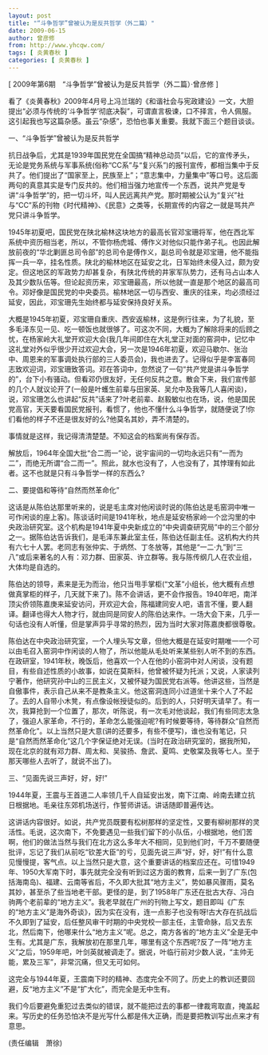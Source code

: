 ```yaml
---
layout: post
title: "“斗争哲学”曾被认为是反共哲学（外二篇）"
date: 2009-06-15
author: 曾彦修
from: http://www.yhcqw.com/
tags: [ 炎黄春秋 ]
categories: [ 炎黄春秋 ]
---
```



[ 2009年第6期　“斗争哲学”曾被认为是反共哲学（外二篇）·曾彦修 ]


看了《炎黄春秋》2009年4月号上冯兰瑞的《和谐社会与宪政建设》一文，大胆提出“必须与传统的‘斗争哲学’彻底决裂”，可谓直言极谏，口不择言，令人佩服。这引起我也写这篇杂感。虽云“杂感”，恐怕也事关重要。我就下面三个题目谈谈。

一、“斗争哲学”曾被认为是反共哲学


抗日战争后，尤其是1939年国民党在全国搞“精神总动员”以后，它的宣传矛头，无论是党务系统与军事系统(俗称“CC系”与“复兴系”)的报刊宣传，都相当集中于反共了。他们提出了“国家至上，民族至上”；“意志集中，力量集中”等口号。这后面两句的真意其实是专门反共的。他们相当强力地宣传一个东西，说共产党是专讲“斗争哲学”的，把一切斗坏，叫人民远离共产党。那时期被公认为“复兴”社与“CC”系的刊物《时代精神》、《民意》之类等，长期宣传的内容之一就是骂共产党只讲斗争哲学。


1945年初夏吧，国民党在陕北榆林这块地方的最高长官邓宝珊将军，他在西北军系统中资历相当老，所以，不管你杨虎城、傅作义对他似只能作弟子礼。也因此解放前夜的“华北剿匪总司令部”的总司令是傅作义，副总司令就是邓宝珊，他不能指挥一兵一卒，挂名性质。陕北的榆林地区在延安之北，日军始终未侵入过，颇为安定。但这地区的军政势力却甚复杂，有陕北传统的井家军队势力，还有马占山本人及其少数队伍等。但论起资历来，邓宝珊最高，所以他就一直是那个地区的最高司令。邓好像是国民党的中央委员。榆林地区一切与西安、重庆的往来，均必须经过延安，因此，邓宝珊先生始终都与延安保持良好关系。


大概是1945年初夏，邓宝珊自重庆、西安返榆林，这是例行往来，为了礼貌，至多毛泽东见一见、吃一顿饭也就很够了。可这次不同，大概为了解除将来的后顾之忧，在杨家岭大礼堂开欢迎大会(我几年间即住在大礼堂正对面的窑洞中，记忆中这礼堂对外似乎很少开过欢迎大会，另一次是1946年初夏，欢迎马歇尔、张治中、周恩来的军事调处执行部的三人委员会)，我也进去了。记得似乎是李富春同志致欢迎词，邓宝珊致答词。邓在答词中，忽然说了一句“共产党是讲斗争哲学的”，台下小有骚动。但看邓仍很友好，无任何反共之意。散会下来，我们宣传部的几个人就议论开了(一般是叶蠖生前辈与田家英、吴允中及我等几人喜闲谈)，说，邓宝珊怎么也讲起“反共”话来了?叶老前辈、赵毅敏似也在场，说，他是国民党高官，天天要看国民党报刊，看惯了，他也不懂什么斗争哲学，就随便说了!你们看他的样子不还是很友好的么?他莫名其妙，弄不清楚的。

事情就是这样，我记得清清楚楚。不知这会的档案尚有保存否。


解放后，1964年全国大批“合二而一”论，说宇宙间的一切均永远只有“一而为二”，而绝无所谓“合二而一”。照此，就水也没有了，人也没有了，其悖理有如此者。这不也就是只有斗争哲学一样的东西么?

二、要提倡和等待“自然而然革命化”


这话是从陈伯达那里听来的，说是毛主席对他闲谈时说的(陈伯达是毛窑洞中唯一可作闲谈的座上客)。陈谈话时间是1941年秋，地点是延安杨家岭一个岔沟里的中央政治研究室。这个机构是1941年夏中央新成立的“中央调查研究局”中的三个部分之一。据陈伯达告诉我们，是毛泽东兼此室主任，陈伯达任副主任。这机构大约共有六七十人罢。老同志有张仲实、于炳然、丁冬放等，其他是“一二·九”到“三八”或后来著名的人有：邓力群、田家英、许立群等。我与陈传纲几人在农业组，大体均是自选的。


陈伯达的领导，素来是无为而治，他只当甩手掌柜(“文革”小组长，他大概有点想做真掌柜的样子，几天就下来了)。陈不会讲话，更不会作报告。1940年吧，南洋顶尖侨领陈嘉庚来延安访问，开欢迎大会，陈福建同安人吧，语言不懂，要人翻译。翻译也得大人物才行，就由同是同安人的陈伯达来作。一场大会下来，几乎一句话也没有人听懂，但是掌声异乎寻常的热烈，因为当时大家对陈嘉庚都很尊敬。


陈伯达在中央政治研究室，一个人埋头写文章，但他大概是在延安时期唯一一个可以由毛召入窑洞中作闲谈的人物了，所以他能从毛处听来某些别人听不到的东西。在政研室，1941年秋，晚饭后，他喜欢一个人在他的小窑洞中对人闲谈，没有题目，有些自述性质的小故事，如说在莫斯科，他曾被怀疑为托派；又说，人家读列宁著作，他研究孙中山的三民主义，又被怀疑为国民党右派等。他讲这些，当然是自傲事件，表示自己从来不是教条主义。他这窑洞连同小过道坐十来个人了不起了。去的人自带小木凳，有点像设帐授徒似的。后到的人，只好明天请早了。有一次，我算抢到一个位置了，那次，听陈说，有一次毛对他谈起，我们有些同志太急了，强迫人家革命，不行的，革命怎么能强迫呢?有时候要等待，等待群众“自然而然革命化”。以上当然只是大意(讲的还要多，有些不便写)，谁也没有笔记，只是“自然而然革命化”这几个字保证绝对无误。(当时在政治研究室的，据我所知，现在北京的就有邓力群、周太和、吴骏扬、詹武、夏鸣、史敬棠及我等七人。至于那天哪些人去听了，就说不出了)。

三、“见面先说三声好，好，好!”

1944年夏，王震与王首道二人率领几千人自延安出发，南下江南、岭南去建立抗日根据地。毛亲往东郊机场送行，作誓师讲话。讲话随即普遍传达。


这讲话内容很好。如说，共产党员既要有松树那样的坚定性，又要有柳树那样的灵活性。毛说，这次南下，不免要遇见一些我们留下的小队伍，小根据地，他们苦啊，他们的做法当然与我们在北方这么多年大不相同，见到他们时，千万不要随便批评，忘记了我们从前吃“钦差大臣”的亏，见面先说三声“好，好，好!”有什么意见慢慢提，客气点。以上当然只是大意，这个重要讲话的档案应还在。可惜1949年、1950大军南下时，事先就完全没有听到过这方面的教育，后来一到了广东(包括海南岛)、福建、云南等省后，不久即大批其“地方主义”，势如暴风骤雨，莫名其妙，甚至杀了些当地老干部。更怪的是，到了1958年广东还在批古大存、冯白驹两个老前辈的“地方主义”。我老早就在广州的刊物上写文，题目即叫《广东的“地方主义”是海外奇谈》，因为实在没有，连一点影子也没有呀!古大存在抗战后不久即到了延安，后任整风审干时期的中央党校一部主任，主管命脉，后又去东北，然后南下，他哪来什么“地方主义”呢。总之，南方各省的“地方主义”全是无中生有。尤其是广东，我解放初在那里几年，哪里有这个东西呢?反了一阵“地方主义”之后，1959年吧，叶剑英就被调走了。据说，叶临行前对少数人说，“主帅无能，累及三军”，非常沉痛，但又无可如何。

这完全与1944年夏，王震南下时的精神、态度完全不同了。历史上的教训还要回避，反“地方主义”不是“扩大化”，而完全是无中生有。

我们今后要避免重犯过去类似的错误，就不能把过去的事都一律裁弯取直，掩盖起来。写历史的任务恐怕决不是光写什么都是伟大正确，而是要把教训写出点来才有意思。

(责任编辑　萧徐)


